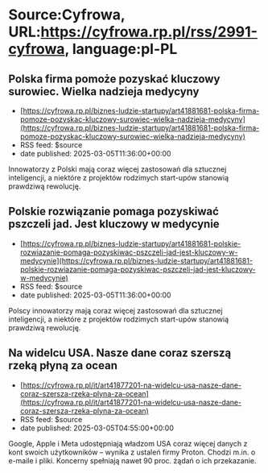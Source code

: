 # Source:Cyfrowa, URL:https://cyfrowa.rp.pl/rss/2991-cyfrowa, language:pl-PL

## Polska firma pomoże pozyskać kluczowy surowiec. Wielka nadzieja medycyny
 - [https://cyfrowa.rp.pl/biznes-ludzie-startupy/art41881681-polska-firma-pomoze-pozyskac-kluczowy-surowiec-wielka-nadzieja-medycyny](https://cyfrowa.rp.pl/biznes-ludzie-startupy/art41881681-polska-firma-pomoze-pozyskac-kluczowy-surowiec-wielka-nadzieja-medycyny)
 - RSS feed: $source
 - date published: 2025-03-05T11:36:00+00:00

Innowatorzy z Polski mają coraz więcej zastosowań dla sztucznej inteligencji, a niektóre z projektów rodzimych start-upów stanowią prawdziwą rewolucję.

## Polskie rozwiązanie pomaga pozyskiwać pszczeli jad. Jest kluczowy w medycynie
 - [https://cyfrowa.rp.pl/biznes-ludzie-startupy/art41881681-polskie-rozwiazanie-pomaga-pozyskiwac-pszczeli-jad-jest-kluczowy-w-medycynie](https://cyfrowa.rp.pl/biznes-ludzie-startupy/art41881681-polskie-rozwiazanie-pomaga-pozyskiwac-pszczeli-jad-jest-kluczowy-w-medycynie)
 - RSS feed: $source
 - date published: 2025-03-05T11:36:00+00:00

Polscy innowatorzy mają coraz więcej zastosowań dla sztucznej inteligencji, a niektóre z projektów rodzimych start-upów stanowią prawdziwą rewolucję.

## Na widelcu USA. Nasze dane coraz szerszą rzeką płyną za ocean
 - [https://cyfrowa.rp.pl/it/art41877201-na-widelcu-usa-nasze-dane-coraz-szersza-rzeka-plyna-za-ocean](https://cyfrowa.rp.pl/it/art41877201-na-widelcu-usa-nasze-dane-coraz-szersza-rzeka-plyna-za-ocean)
 - RSS feed: $source
 - date published: 2025-03-05T04:55:00+00:00

Google, Apple i Meta udostępniają władzom USA coraz więcej danych z kont swoich użytkowników – wynika z ustaleń firmy Proton. Chodzi m.in. o e-maile i pliki. Koncerny spełniają nawet 90 proc. żądań o ich przekazanie.

